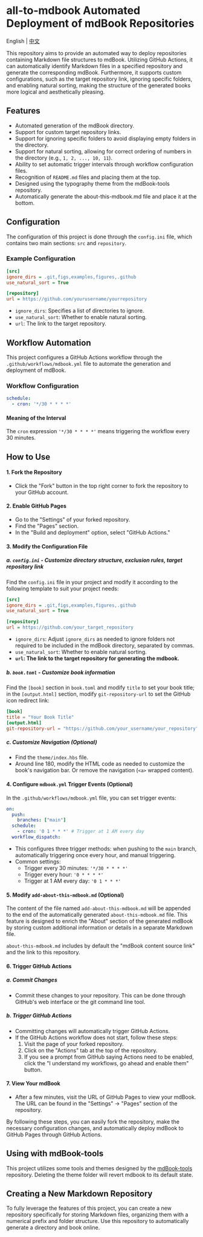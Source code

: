 # all-to-mdbook Automated Deployment of mdBook Repositories

English | [中文](README.md)

This repository aims to provide an automated way to deploy repositories containing Markdown file structures to mdBook. Utilizing GitHub Actions, it can automatically identify Markdown files in a specified repository and generate the corresponding mdBook. Furthermore, it supports custom configurations, such as the target repository link, ignoring specific folders, and enabling natural sorting, making the structure of the generated books more logical and aesthetically pleasing.

## Features

- Automated generation of the mdBook directory.
- Support for custom target repository links.
- Support for ignoring specific folders to avoid displaying empty folders in the directory.
- Support for natural sorting, allowing for correct ordering of numbers in the directory (e.g., `1, 2, ..., 10, 11`).
- Ability to set automatic trigger intervals through workflow configuration files.
- Recognition of `README.md` files and placing them at the top.
- Designed using the typography theme from the mdBook-tools repository.
- Automatically generate the about-this-mdbook.md file and place it at the bottom.

## Configuration

The configuration of this project is done through the `config.ini` file, which contains two main sections: `src` and `repository`.

### Example Configuration

```ini
[src]
ignore_dirs = .git,figs,examples,figures,.github
use_natural_sort = True

[repository]
url = https://github.com/yourusername/yourrepository
```

- `ignore_dirs`: Specifies a list of directories to ignore.
- `use_natural_sort`: Whether to enable natural sorting.
- `url`: The link to the target repository.

## Workflow Automation

This project configures a GitHub Actions workflow through the `.github/workflows/mdbook.yml` file to automate the generation and deployment of mdBook.

### Workflow Configuration

```yaml
schedule:
  - cron: '*/30 * * * *'
```

#### Meaning of the Interval

The `cron` expression `'*/30 * * * *'` means triggering the workflow every 30 minutes.

## How to Use

#### 1. Fork the Repository

- Click the "Fork" button in the top right corner to fork the repository to your GitHub account.

#### 2. Enable GitHub Pages

- Go to the "Settings" of your forked repository.
- Find the "Pages" section.
- In the "Build and deployment" option, select "GitHub Actions."

#### 3. Modify the Configuration File

##### a. `config.ini` - Customize directory structure, exclusion rules, target repository link

Find the `config.ini` file in your project and modify it according to the following template to suit your project needs:

```ini
[src]
ignore_dirs = .git,figs,examples,figures,.github
use_natural_sort = True

[repository]
url = https://github.com/your_target_repository
```

- `ignore_dirs`: Adjust `ignore_dirs` as needed to ignore folders not required to be included in the mdBook directory, separated by commas.
- `use_natural_sort`: Whether to enable natural sorting.
- **`url`: The link to the target repository for generating the mdbook.**

##### b. `book.toml` - Customize book information

Find the `[book]` section in `book.toml` and modify `title` to set your book title; in the `[output.html]` section, modify `git-repository-url` to set the GitHub icon redirect link:

```toml
[book]
title = "Your Book Title"
[output.html]
git-repository-url = "https://github.com/your_username/your_repository"
```

##### c. Customize Navigation (Optional)

- Find the `theme/index.hbs` file.
- Around line 180, modify the HTML code as needed to customize the book's navigation bar. Or remove the navigation (`<a>` wrapped content).

#### 4. Configure `mdbook.yml` Trigger Events (Optional)

In the `.github/workflows/mdbook.yml` file, you can set trigger events:

```yaml
on:
  push:
    branches: ["main"]
  schedule:
    - cron: '0 1 * * *' # Trigger at 1 AM every day
  workflow_dispatch:
```

- This configures three trigger methods: when pushing to the `main` branch, automatically triggering once every hour, and manual triggering.
- Common settings:
  - Trigger every 30 minutes: `'*/30 * * * *'`
  - Trigger every hour: `'0 * * * *'`
  - Trigger at 1 AM every day: `'0 1 * * *'`

#### 5. Modify `add-about-this-mdbook.md` (Optional)

The content of the file named `add-about-this-mdbook.md` will be appended to the end of the automatically generated `about-this-mdbook.md` file. This feature is designed to enrich the "About" section of the generated mdBook by storing custom additional information or details in a separate Markdown file.

`about-this-mdbook.md` includes by default the "mdBook content source link" and the link to this repository.

#### 6. Trigger GitHub Actions

##### a. Commit Changes

- Commit these changes to your repository. This can be done through GitHub's web interface or the git command line tool.

##### b. Trigger GitHub Actions

- Committing changes will automatically trigger GitHub Actions.
- If the GitHub Actions workflow does not start, follow these steps:
  1. Visit the page of your forked repository.
  2. Click on the "Actions" tab at the top of the repository.
  3. If you see a prompt from GitHub saying Actions need to be enabled, click the "I understand my workflows, go ahead and enable them" button.

#### 7. View Your mdBook

- After a few minutes, visit the URL of GitHub Pages to view your mdBook. The URL can be found in the "Settings" -> "Pages" section of the repository.

By following these steps, you can easily fork the repository, make the necessary configuration changes, and automatically deploy mdBook to GitHub Pages through GitHub Actions.

## Using with mdBook-tools

This project utilizes some tools and themes designed by the [mdBook-tools](https://github.com/lzzsG/mdBook-tools) repository. Deleting the theme folder will revert mdbook to its default state.

## Creating a New Markdown Repository

To fully leverage the features of this project, you can create a new repository specifically for storing Markdown files, organizing them with a numerical prefix and folder structure. Use this repository to automatically generate a directory and book online.
